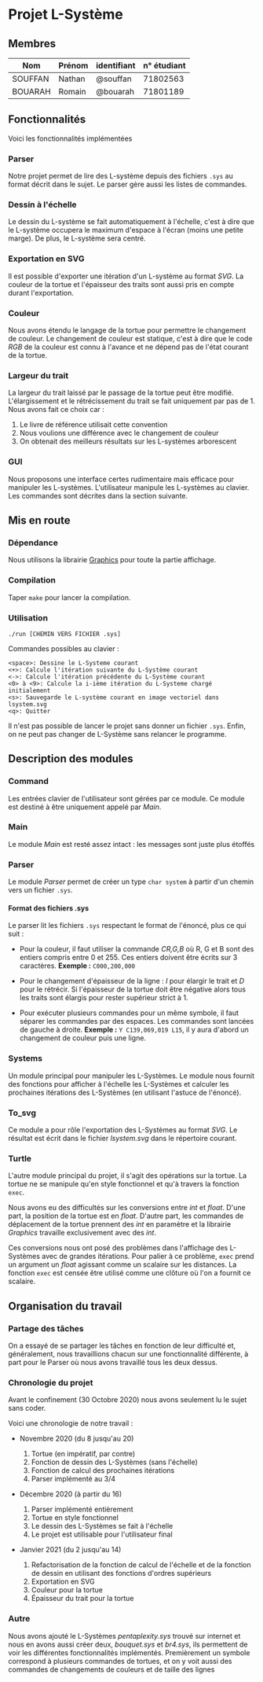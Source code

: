 # Projet L-Système

## Membres

| Nom     | Prénom | identifiant | n° étudiant |
|---------|--------|-------------|-------------|
| SOUFFAN | Nathan | @souffan    | 71802563    |
| BOUARAH | Romain | @bouarah    | 71801189    |

## Fonctionnalités

Voici les fonctionnalités implémentées

### Parser
Notre projet permet de lire des L-système depuis des fichiers `.sys` au format
décrit dans le sujet. Le parser gère aussi les listes de commandes.

### Dessin à l'échelle
Le dessin du L-système se fait automatiquement à l'échelle, c'est à dire que le
L-système occupera le maximum d'espace à l'écran (moins une petite marge).
De plus, le L-système sera centré.

### Exportation en SVG
Il est possible d'exporter une itération d'un L-système au format *SVG*. La
couleur de la tortue et l'épaisseur des traits sont aussi pris en compte durant
l'exportation.

### Couleur
Nous avons étendu le langage de la tortue pour permettre le changement de
couleur. Le changement de couleur est statique, c'est à dire que le code *RGB*
de la couleur est connu à l'avance et ne dépend pas de l'état courant de la
tortue.

### Largeur du trait
La largeur du trait laissé par le passage de la tortue peut être
modifié. L'élargissement et le rétrécissement du trait se fait uniquement par
pas de 1. Nous avons fait ce choix car :
1. Le livre de référence utilisait cette convention
2. Nous voulions une différence avec le changement de couleur
3. On obtenait des meilleurs résultats sur les L-systèmes arborescent

### GUI
Nous proposons une interface certes rudimentaire mais efficace pour manipuler
les L-systèmes. L'utilisateur manipule les L-systèmes au clavier. Les commandes
sont décrites dans la section suivante.

## Mis en route

### Dépendance
Nous utilisons la librairie
[Graphics](https://ocaml.github.io/graphics/graphics/Graphics/index.html) pour
toute la partie affichage.

### Compilation
Taper `make` pour lancer la compilation.

### Utilisation
`./run [CHEMIN VERS FICHIER .sys]`

Commandes possibles au clavier :
```
<space>: Dessine le L-Systeme courant
<+>: Calcule l'itération suivante du L-Système courant
<->: Calcule l'itération précédente du L-Système courant
<0> à <9>: Calcule la i-ième itération du L-Systeme chargé initialement
<s>: Sauvegarde le L-système courant en image vectoriel dans lsystem.svg
<q>: Quitter
```

Il n'est pas possible de lancer le projet sans donner un fichier `.sys`.
Enfin, on ne peut pas changer de L-Système sans relancer le programme.

## Description des modules

### Command
Les entrées clavier de l'utilisateur sont gérées par ce module. Ce module est
destiné à être uniquement appelé par *Main*.

### Main
Le module *Main* est resté assez intact : les messages sont juste plus étoffés

### Parser
Le module *Parser* permet de créer un type `char system` à partir d'un chemin
vers un fichier `.sys`.

#### Format des fichiers .sys
Le parser lit les fichiers `.sys` respectant le format de l'énoncé, plus ce qui
suit :

* Pour la couleur, il faut utiliser la commande *CR,G,B* où R, G et B sont des
  entiers compris entre 0 et 255. Ces entiers doivent être écrits sur 3
  caractères. __Exemple :__ `C000,200,000`

* Pour le changement d'épaisseur de la ligne : *I* pour élargir le trait et *D*
  pour le rétrécir. Si l'épaisseur de la tortue doit être négative alors tous
  les traits sont élargis pour rester supérieur strict à 1.

* Pour exécuter plusieurs commandes pour un même symbole, il faut séparer les
  commandes par des espaces. Les commandes sont lancées de gauche à droite.
  __Exemple :__ `Y C139,069,019 L15`, il y aura d'abord un changement de
  couleur puis une ligne.

### Systems
Un module principal pour manipuler les L-Systèmes. Le module nous fournit des
fonctions pour afficher à l'échelle les L-Systèmes et calculer les prochaines
itérations des L-Systèmes (en utilisant l'astuce de l'énoncé).

### To_svg
Ce module a pour rôle l'exportation des L-Systèmes au format *SVG*. Le résultat
est écrit dans le fichier *lsystem.svg* dans le répertoire courant.

### Turtle
L'autre module principal du projet, il s'agit des opérations sur la tortue. La
tortue ne se manipule qu'en style fonctionnel et qu'à travers la fonction
`exec`.


Nous avons eu des difficultés sur les conversions entre *int* et *float*.
D'une part, la position de la tortue est en *float*.
D'autre part, les commandes de déplacement de la tortue prennent des *int* en
paramètre et la librairie *Graphics* travaille exclusivement avec des *int*.  

Ces conversions nous ont posé des problèmes dans l'affichage des L-Systèmes avec
de grandes itérations. Pour palier à ce problème, `exec` prend un argument un
*float* agissant comme un scalaire sur les distances.
La fonction `exec` est censée être utilisé comme une clôture où l'on a fournit
ce scalaire.

## Organisation du travail

### Partage des tâches
On a essayé de se partager les tâches en fonction de leur difficulté et,
généralement, nous travaillions chacun sur une fonctionnalité différente, à part
pour le Parser où nous avons travaillé tous les deux dessus.

### Chronologie du projet
Avant le confinement (30 Octobre 2020) nous avons seulement lu le sujet sans
coder.


Voici une chronologie de notre travail :

* Novembre 2020 (du 8 jusqu'au 20)
  1. Tortue (en impératif, par contre)
  2. Fonction de dessin des L-Systèmes (sans l'échelle)
  3. Fonction de calcul des prochaines itérations
  4. Parser implémenté au 3/4

* Décembre 2020 (à partir du 16)
  1. Parser implémenté entièrement
  2. Tortue en style fonctionnel
  3. Le dessin des L-Systèmes se fait à l'échelle
  4. Le projet est utilisable pour l'utilisateur final

* Janvier 2021 (du 2 jusqu'au 14)
  1. Refactorisation de la fonction de calcul de l'échelle et de la fonction de
	 dessin en utilisant des fonctions d'ordres supérieurs
  2. Exportation en SVG
  3. Couleur pour la tortue
  4. Épaisseur du trait pour la tortue

### Autre
Nous avons ajouté le L-Systèmes *pentaplexity.sys* trouvé sur internet et nous
en avons aussi créer deux, *bouquet.sys* et *br4.sys*, ils permettent de voir
les différentes fonctionnalités implémentés. Premièrement un symbole correspond
à plusieurs commandes de tortues, et on y voit aussi des commandes de
changements de couleurs et de taille des lignes
